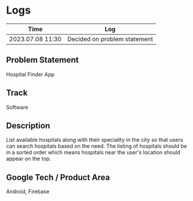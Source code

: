 # Logs

|       Time       |             Log              |
|:----------------:|:----------------------------:|
| 2023.07.08 11:30 | Decided on problem statement |

## Problem Statement
Hospital Finder App

## Track
Software

## Description
List available hospitals along with their speciality in the city so that users can search hospitals based on the need. The listing of hospitals should be in a sorted order which means hospitals near the user's location should appear on the top.

## Google Tech / Product Area
Android, Firebase